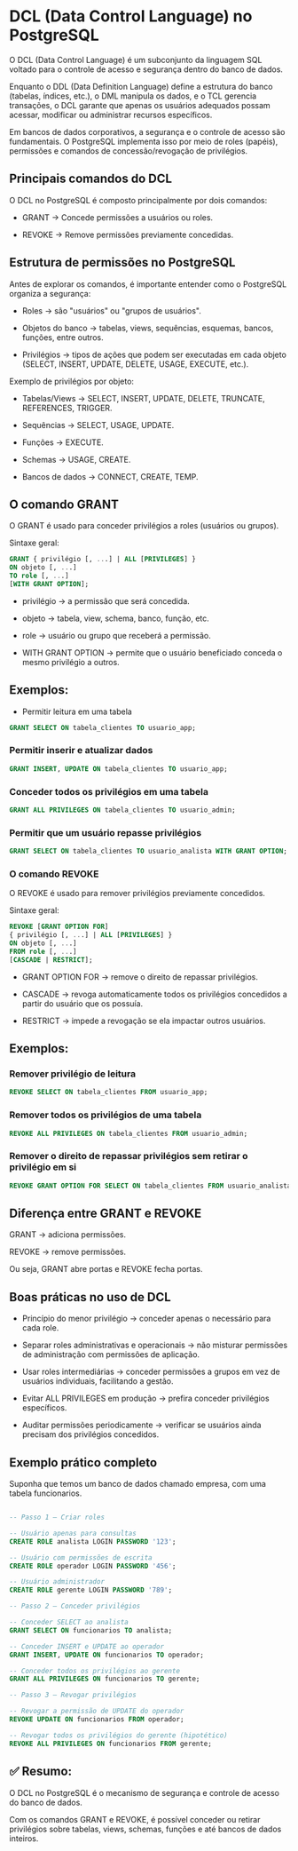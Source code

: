 # DCL (Data Control Language) no PostgreSQL

O DCL (Data Control Language) é um subconjunto da linguagem SQL voltado para o controle de acesso e segurança dentro do banco de dados.

Enquanto o DDL (Data Definition Language) define a estrutura do banco (tabelas, índices, etc.), o DML manipula os dados, e o TCL gerencia transações, o DCL garante que apenas os usuários adequados possam acessar, modificar ou administrar recursos específicos.

Em bancos de dados corporativos, a segurança e o controle de acesso são fundamentais. O PostgreSQL implementa isso por meio de roles (papéis), permissões e comandos de concessão/revogação de privilégios.

## Principais comandos do DCL

O DCL no PostgreSQL é composto principalmente por dois comandos:

- GRANT → Concede permissões a usuários ou roles.

- REVOKE → Remove permissões previamente concedidas.

## Estrutura de permissões no PostgreSQL

Antes de explorar os comandos, é importante entender como o PostgreSQL organiza a segurança:

- Roles → são "usuários" ou "grupos de usuários".

- Objetos do banco → tabelas, views, sequências, esquemas, bancos, funções, entre outros.

- Privilégios → tipos de ações que podem ser executadas em cada objeto (SELECT, INSERT, UPDATE, DELETE, USAGE, EXECUTE, etc.).

Exemplo de privilégios por objeto:

- Tabelas/Views → SELECT, INSERT, UPDATE, DELETE, TRUNCATE, REFERENCES, TRIGGER.

- Sequências → SELECT, USAGE, UPDATE.

- Funções → EXECUTE.

- Schemas → USAGE, CREATE.

- Bancos de dados → CONNECT, CREATE, TEMP.

## O comando GRANT

O GRANT é usado para conceder privilégios a roles (usuários ou grupos).

Sintaxe geral:

```sql
GRANT { privilégio [, ...] | ALL [PRIVILEGES] }
ON objeto [, ...]
TO role [, ...]
[WITH GRANT OPTION];
```

- privilégio → a permissão que será concedida.

- objeto → tabela, view, schema, banco, função, etc.

- role → usuário ou grupo que receberá a permissão.

- WITH GRANT OPTION → permite que o usuário beneficiado conceda o mesmo privilégio a outros.

## Exemplos:

- Permitir leitura em uma tabela

```sql
GRANT SELECT ON tabela_clientes TO usuario_app;
```

### Permitir inserir e atualizar dados

```sql
GRANT INSERT, UPDATE ON tabela_clientes TO usuario_app;
```

### Conceder todos os privilégios em uma tabela

```sql
GRANT ALL PRIVILEGES ON tabela_clientes TO usuario_admin;
```

### Permitir que um usuário repasse privilégios

```sql
GRANT SELECT ON tabela_clientes TO usuario_analista WITH GRANT OPTION;
```

### O comando REVOKE

O REVOKE é usado para remover privilégios previamente concedidos.

Sintaxe geral:

```sql
REVOKE [GRANT OPTION FOR]
{ privilégio [, ...] | ALL [PRIVILEGES] }
ON objeto [, ...]
FROM role [, ...]
[CASCADE | RESTRICT];
```

- GRANT OPTION FOR → remove o direito de repassar privilégios.

- CASCADE → revoga automaticamente todos os privilégios concedidos a partir do usuário que os possuía.

- RESTRICT → impede a revogação se ela impactar outros usuários.

## Exemplos:

### Remover privilégio de leitura

```sql
REVOKE SELECT ON tabela_clientes FROM usuario_app;
```

### Remover todos os privilégios de uma tabela

```sql
REVOKE ALL PRIVILEGES ON tabela_clientes FROM usuario_admin;
```

### Remover o direito de repassar privilégios sem retirar o privilégio em si

```sql
REVOKE GRANT OPTION FOR SELECT ON tabela_clientes FROM usuario_analista;
```

## Diferença entre GRANT e REVOKE

GRANT → adiciona permissões.

REVOKE → remove permissões.

Ou seja, GRANT abre portas e REVOKE fecha portas.

## Boas práticas no uso de DCL

- Princípio do menor privilégio → conceder apenas o necessário para cada role.

- Separar roles administrativas e operacionais → não misturar permissões de administração com permissões de aplicação.

- Usar roles intermediárias → conceder permissões a grupos em vez de usuários individuais, facilitando a gestão.

- Evitar ALL PRIVILEGES em produção → prefira conceder privilégios específicos.

- Auditar permissões periodicamente → verificar se usuários ainda precisam dos privilégios concedidos.

## Exemplo prático completo

Suponha que temos um banco de dados chamado empresa, com uma tabela funcionarios.

```sql

-- Passo 1 – Criar roles

-- Usuário apenas para consultas
CREATE ROLE analista LOGIN PASSWORD '123';

-- Usuário com permissões de escrita
CREATE ROLE operador LOGIN PASSWORD '456';

-- Usuário administrador
CREATE ROLE gerente LOGIN PASSWORD '789';

-- Passo 2 – Conceder privilégios

-- Conceder SELECT ao analista
GRANT SELECT ON funcionarios TO analista;

-- Conceder INSERT e UPDATE ao operador
GRANT INSERT, UPDATE ON funcionarios TO operador;

-- Conceder todos os privilégios ao gerente
GRANT ALL PRIVILEGES ON funcionarios TO gerente;

-- Passo 3 – Revogar privilégios

-- Revogar a permissão de UPDATE do operador
REVOKE UPDATE ON funcionarios FROM operador;

-- Revogar todos os privilégios do gerente (hipotético)
REVOKE ALL PRIVILEGES ON funcionarios FROM gerente;
```

## ✅ Resumo:

O DCL no PostgreSQL é o mecanismo de segurança e controle de acesso do banco de dados.

Com os comandos GRANT e REVOKE, é possível conceder ou retirar privilégios sobre tabelas, views, schemas, funções e até bancos de dados inteiros.